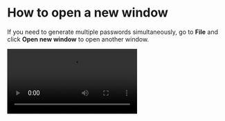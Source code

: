 # How to open a new window

If you need to generate multiple passwords simultaneously, go to **File** and click **Open new window** to open another window.

![Example: Opening a new window](https://github.com/josh-wong/passGen/blob/main/docs/assets/screenshots/open_new_window.mp4?raw=true)